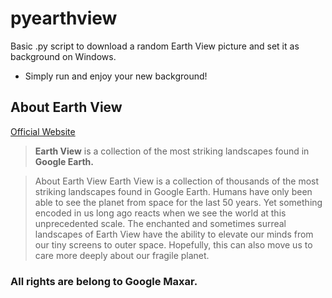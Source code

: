 # pyearthview

Basic .py script to download a random Earth View picture and set it as background on Windows.
- Simply run and enjoy your new background!


## About Earth View

[Official Website](https://earthview.withgoogle.com/)
> **Earth View** is a collection of the most striking landscapes found in **Google Earth.**

> About Earth View
Earth View is a collection of thousands of the most striking landscapes found in Google Earth. Humans have only been able to see the planet from space for the last 50 years. Yet something encoded in us long ago reacts when we see the world at this unprecedented scale.
The enchanted and sometimes surreal landscapes of Earth View have the ability to elevate our minds from our tiny screens to outer space. Hopefully, this can also move us to care more deeply about our fragile planet.

### All rights are belong to Google Maxar.
